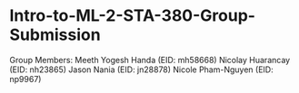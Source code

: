 # Intro-to-ML-2-STA-380-Group-Submission
Group Members:
Meeth Yogesh Handa (EID: mh58668)
Nicolay Huarancay (EID: nh23865)
Jason Nania (EID: jn28878)
Nicole Pham-Nguyen (EID: np9967)
